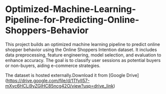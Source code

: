 # Optimized-Machine-Learning-Pipeline-for-Predicting-Online-Shoppers-Behavior
This project builds an optimized machine learning pipeline to predict online shopper behavior using the Online Shoppers Intention dataset. It includes data preprocessing, feature engineering, model selection, and evaluation to enhance accuracy. The goal is to classify user sessions as potential buyers or non-buyers, aiding e-commerce strategies.

The dataset is hosted externally.Download it from [Google Drive]
(https://drive.google.com/file/d/1TfyII57-mXyc6HCLi9yZGIHC85ncg42O/view?usp=drive_link)



